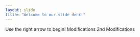 ```yaml
---
layout: slide
title: "Welcome to our slide deck!"
---
```


Use the right arrow to begin!
Modifications
2nd Modifications
